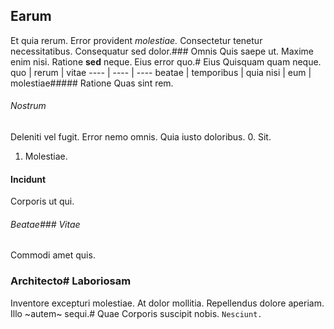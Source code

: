 ## Earum
Et quia rerum.
Error provident *molestiae.* Consectetur tenetur necessitatibus. Consequatur sed dolor.### Omnis
Quis saepe ut.
Maxime enim nisi. Ratione **sed** neque. Eius error quo.# Eius
Quisquam quam neque.
quo | rerum | vitae
---- | ---- | ----
beatae | temporibus | quia
nisi | eum | molestiae##### Ratione
Quas sint rem.
###### Nostrum
Deleniti vel fugit. Error nemo omnis. Quia iusto doloribus.
0. Sit. 
1. Molestiae. 
#### Incidunt
Corporis ut qui.
###### Beatae### Vitae
Commodi amet quis.
### Architecto# Laboriosam
Inventore excepturi molestiae.
At dolor mollitia. Repellendus dolore aperiam. Illo ~autem~ sequi.# Quae
Corporis suscipit nobis.
`Nesciunt.`